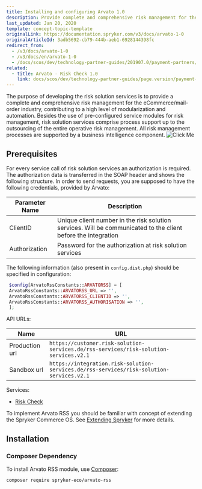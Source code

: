 ```yaml
---
title: Installing and configuring Arvato 1.0
description: Provide complete and comprehensive risk management for the eCommerce/mail-order industry, contributing to a high level of modularization and automation.
last_updated: Jan 20, 2020
template: concept-topic-template
originalLink: https://documentation.spryker.com/v3/docs/arvato-1-0
originalArticleId: 3adb5692-cb79-444b-aeb1-6928144398fc
redirect_from:
  - /v3/docs/arvato-1-0
  - /v3/docs/en/arvato-1-0
  - /docs/scos/dev/technology-partner-guides/201907.0/payment-partners/arvato/v.1.0/arvato-risk-solution-services-integration-1.0.html
related:
  - title: Arvato - Risk Check 1.0
    link: docs/scos/dev/technology-partner-guides/page.version/payment-partners/arvato/v.1.0/arvato-risk-check-1.0.html
---
```


The purpose of developing the risk solution services is to provide a complete and comprehensive risk management for the eCommerce/mail-order industry, contributing to a high level of modularization and automation. Besides the use of pre-configured service modules for risk management, risk solution services comprise process support up to the outsourcing of the entire operative risk management. All risk management processes are supported by a business intelligence component.
![Click Me](https://spryker.s3.eu-central-1.amazonaws.com/docs/Technology+Partners/Payment+Partners/Arvato/arvato-rss-overview.png)

## Prerequisites
For every service call of risk solution services an authorization is required.
The authorization data is transferred in the SOAP header and shows the following structure.
In order to send requests, you are supposed to have the following credentials, provided by Arvato:

| Parameter Name | Description |
| --- | --- |
| ClientID | Unique client number in the risk solution services. Will be communicated to the client before the integration |
| Authorization | Password for the authorization at risk solution services |

The following information (also present in `config.dist.php`) should be specified in configuration:
```php
 $config[ArvatoRssConstants::ARVATORSS] = [
 ArvatoRssConstants::ARVATORSS_URL => '',
 ArvatoRssConstants::ARVATORSS_CLIENTID => '',
 ArvatoRssConstants::ARVATORSS_AUTHORISATION => '',
 ];
 ```

API URLs:

|Name  |URL  |
| --- | --- |
| Production url |`https://customer.risk-solution-services.de/rss-services/risk-solution-services.v2.1`  |
| Sandbox url |`https://integration.risk-solution-services.de/rss-services/risk-solution-services.v2.1`  |

Services:
* [Risk Check](/docs/scos/user/technology-partners/201907.0/payment-partners/arvato/v.1.0/arvato-risk-check-1.0.html)

To implement Arvato RSS you should be familiar with concept of extending the Spryker Commerce OS. See [Extending Spryker](/docs/scos/dev/back-end-development/extending-spryker/development-strategies/spryker-os-module-customisation/extending-a-core-module-that-is-used-by-another.html) for more details.

## Installation

### Composer Dependency

To install Arvato RSS module, use [Composer](https://getcomposer.org/):

```
composer require spryker-eco/arvato-rss
```

